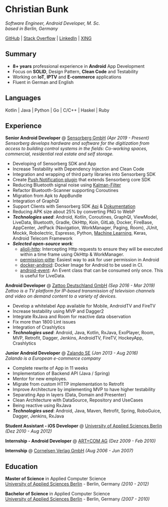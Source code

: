 # Christian Bunk

_Software Engineer, Android Developer, M. Sc.<br> based in Berlin, Germany_ <br>

[GitHub](https://github.com/christianb/) | [Stack Overflow](https://stackoverflow.com/users/14794380/) | [LinkedIn](https://www.linkedin.com/in/christianbunk/) | [XING](https://www.xing.com/profile/Christian_Bunk11/cv)

## Summary
* **8+ years** professional experience in **Android** App Development
* Focus on **SOLID**, Design Pattern, **Clean Code** and Testability
* Working on **IoT**, **IPTV** and **E-commerce** applications
* Fluent in German and English

## Languages
Kotlin | Java | Python | Go | C/C++ | Haskel | Ruby <br>

## Experience
**Senior Android Developer** @ [Sensorberg GmbH](https://sensorberg.com/en) _(Apr 2019 - Present)_ <br>
_Sensorberg develops hardware and software for the digitization from access to building control systems in the fields: Co-working spaces, commercial, residential real estate and self storage._ <br>

* Developing of Sensorberg SDK and App
* Increase Testability with Dependency Injection and Clean Code
* Integration and wrapping of third party libraries into Sensorberg SDK
* Create [Push Notification plugin](https://developer.sensorberg.com/en/smart-spaces/developers/mobile-sdk/android/push/) that extends Sensorberg core SDK
* Reducing Bluetooth signal noise using [Kalman-Filter](https://github.com/christianb/Kalman-Filter)
* Refactor Bluetooth-Scanner supporting Coroutines
* Migration from Apk to AppBundle
* Integration of GraphQl
* Support Clients with Sensorberg SDK [Api](https://android.sensorberg.io/sw-sdk/public/android-sdk-kdoc/index.html) & [Dokumentation](https://developer.sensorberg.com/en/smart-spaces/developers/mobile-sdk/android/)
* Reducing APK size about 25% by converting PNG to WebP
* _**Technologies used**_: Android, Kotlin, Coroutines, GraphQl, ViewModel, LiveData, Bluetooth, Gradle, OkHttp, Koin, GitLab, Docker, FireBase, AppCenter, JetPack (Navigation, WorkManager, Paging, Room), JUnit, Mockk, Robolectric, Espresso, Python, [Machine Learning](https://github.com/christianb/NeuralNetwork), Keras, Android Telecom Framework
* _**Selected open-source work**_:
	* [alioli-http](https://github.com/sensorberg/alioli-http): Intercepting Http requests to ensure they will be executed within a time frame using OkHttp & WorkManager.
	* [permission-pitte](https://github.com/sensorberg/permission-bitte): Easiest way to ask for user permission in Android
	* [docker-android](https://github.com/sensorberg/docker-android): Docker Image for Android to be used in CI.
	* [android-event](https://github.com/sensorberg/android-event): An Event class that can be consumed only once. This is useful for LiveData.

**Android Developer** @ [Zattoo Deutschland GmbH](https://zattoo.com/company/en/about-us/) _(Sep 2016 - Mar 2019)_ <br>
_Zattoo is a TV platform for IP-based transmission of television channels and video on demand content to a variety of devices._ <br>
* Develop a whitelabel App available for Mobile, AndroidTV and FireTV
* Increase testability using MVP and Dagger2
* Integrate RxJava and Room for reactive data observation
* Fix more than 1800 Lint issues
* Integration of Crashlytics
* _**Technologies used**_: Android, Java, Kotlin, RxJava, ExoPlayer, Room, MVP, Retrofit, Dagger, Jenkins, AndroidTV, FireTV, HockeyApp, Crashlytics

**Junior Android Developer** @ [Zalando SE](https://corporate.zalando.com/en/newsroom) _(Jan 2013 - Aug 2016)_ <br>
_Zalando is a European e-commerce company_ <br>
* Complete rewrite of App in 11 weeks
* Implementation of Backend API (Java / Spring)
* Mentor for new employes.
* Migrate from custom HTTP implementation to Retrofit
* Improve Architecture by implementing MVP to have higher testability
* Separating App in layers (Data, Domain and Presenter)
* Clean Architecture with DataSource, Repository and UseCases
* Being reactive using RxJava
* _**Technologies used**_: Android, Java, Maven, Retrofit, Spring, RoboGuice, Dagger, Jenkins, RxJava

**Student Assistant - iOS Developer** @ [University of Applied Sciences Berlin](https://www.htw-berlin.de/en/) _(Dez 2010 - Aug 2012)_ <br>

**Internship - Android Developer** @ [ART+COM AG](https://www.htw-berlin.de/en/) _(Dez 2009 - Feb 2010)_ <br>

**Internship** @ [Cornelsen Verlag GmbH](https://www.cornelsen.de/) _(Aug 2006 - Jun 2007)_ <br>

## Education
**Master of Science** in Applied Computer Science <br>
[University of Applied Sciences Berlin](https://www.htw-berlin.de/en/) - Berlin, Germany _(2010 - 2012)_

**Bachelor of Science** in Applied Computer Science <br>
[University of Applied Sciences Berlin](https://www.htw-berlin.de/en/) - Berlin, Germany _(2007 - 2010)_

